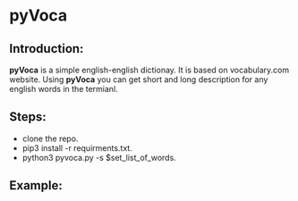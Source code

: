 # pyVoca
## Introduction:
**pyVoca** is a simple english-english dictionay. It is based on vocabulary.com website.
Using **pyVoca** you can get short and long description for any english words in the termianl.

## Steps:
  - clone the repo.
  - pip3 install -r requirments.txt.
  - python3 pyvoca.py -s $set_list_of_words.

## Example:


